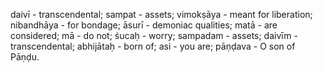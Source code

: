 daivī - transcendental; sampat - assets; vimokṣāya - meant for liberation; nibandhāya - for bondage; āsurī - demoniac qualities; matā - are considered; mā - do not; śucaḥ - worry; sampadam - assets; daivīm - transcendental; abhijātaḥ - born of; asi - you are; pāṇḍava - O son of Pāṇḍu.